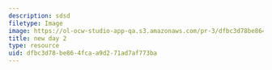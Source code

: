 ```yaml
---
description: sdsd
filetype: Image
image: https://ol-ocw-studio-app-qa.s3.amazonaws.com/pr-3/dfbc3d78be864fcaa9d271ad7af773ba_loki.gif
title: new day 2
type: resource
uid: dfbc3d78-be86-4fca-a9d2-71ad7af773ba
---
```

